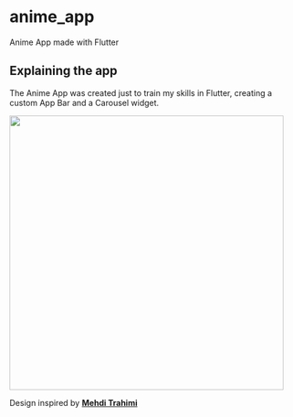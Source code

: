 # anime_app

Anime App made with Flutter

## Explaining the app

The Anime App was created just to train my skills in Flutter, creating a custom App Bar and a Carousel widget.

<img height="480px" src="https://user-images.githubusercontent.com/5226773/74993464-d7416180-5429-11ea-9a5c-06201ab2df6a.png">

Design inspired by [**Mehdi Trahimi**](https://dribbble.com/shots/6537538-Anime-App-UI?utm_source=Clipboard_Shot&utm_campaign=mehdi7&utm_content=Anime%20App%20UI&utm_medium=Social_Share)

